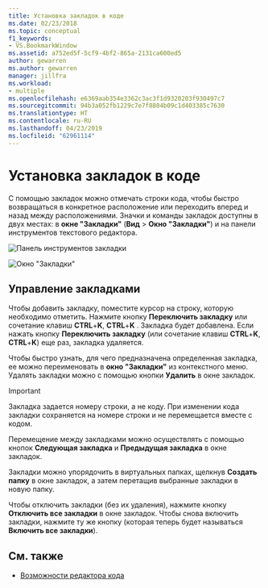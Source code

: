 ```yaml
---
title: Установка закладок в коде
ms.date: 02/23/2018
ms.topic: conceptual
f1_keywords:
- VS.BookmarkWindow
ms.assetid: a752ed5f-5cf9-4bf2-865a-2131ca600ed5
author: gewarren
ms.author: gewarren
manager: jillfra
ms.workload:
- multiple
ms.openlocfilehash: e6369aab354e3362c3ac3f1d9320203f930497c7
ms.sourcegitcommit: 94b3a052fb1229c7e7f8804b09c1d403385c7630
ms.translationtype: HT
ms.contentlocale: ru-RU
ms.lasthandoff: 04/23/2019
ms.locfileid: "62961114"
---
```

# <a name="set-bookmarks-in-code"></a>Установка закладок в коде

С помощью закладок можно отмечать строки кода, чтобы быстро возвращаться в конкретное расположение или переходить вперед и назад между расположениями. Значки и команды закладок доступны в двух местах: в **окне "Закладки"** (**Вид** > **Окно "Закладки"**) и на панели инструментов текстового редактора.

![Панель инструментов закладки](media/bookmark-toolbar.png)

![Окно "Закладки"](media/bookmark-window.png)

## <a name="manage-bookmarks"></a>Управление закладками

Чтобы добавить закладку, поместите курсор на строку, которую необходимо отметить. Нажмите кнопку **Переключить закладку** или сочетание клавиш **CTRL**+**K**, **CTRL**+**K** . Закладка будет добавлена. Если нажать кнопку **Переключить закладку** (или сочетание клавиш **CTRL**+**K**, **CTRL**+**K**) еще раз, закладка удаляется.

Чтобы быстро узнать, для чего предназначена определенная закладка, ее можно переименовать в **окно "Закладки"** из контекстного меню. Удалять закладки можно с помощью кнопки **Удалить** в окне закладок.

> [!IMPORTANT]
> Закладка задается номеру строки, а не коду. При изменении кода закладки сохраняется на номере строки и не перемещается вместе с кодом.

Перемещение между закладками можно осуществлять с помощью кнопок **Следующая закладка** и **Предыдущая закладка** в окне закладок.

Закладки можно упорядочить в виртуальных папках, щелкнув **Создать папку** в окне закладок, а затем перетащив выбранные закладки в новую папку.

Чтобы отключить закладки (без их удаления), нажмите кнопку **Отключить все закладки** в окне закладок. Чтобы снова включить закладки, нажмите ту же кнопку (которая теперь будет называться **Включить все закладки**).

## <a name="see-also"></a>См. также

- [Возможности редактора кода](../ide/writing-code-in-the-code-and-text-editor.md)
